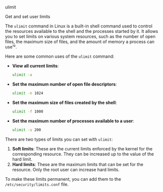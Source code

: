 ulimit

Get and set user limits

The `ulimit` command in Linux is a built-in shell command used to control the resources available to the shell and the processes started by it. It allows you to set limits on various system resources, such as the number of open files, the maximum size of files, and the amount of memory a process can use¹².

Here are some common uses of the `ulimit` command:

- **View all current limits**:
  ```bash
  ulimit -a
  ```

- **Set the maximum number of open file descriptors**:
  ```bash
  ulimit -n 1024
  ```

- **Set the maximum size of files created by the shell**:
  ```bash
  ulimit -f 1000
  ```

- **Set the maximum number of processes available to a user**:
  ```bash
  ulimit -u 200
  ```

There are two types of limits you can set with `ulimit`:

1. **Soft limits**: These are the current limits enforced by the kernel for the corresponding resource. They can be increased up to the value of the hard limit.
2. **Hard limits**: These are the maximum limits that can be set for the resource. Only the root user can increase hard limits.

To make these limits permanent, you can add them to the `/etc/security/limits.conf` file.
